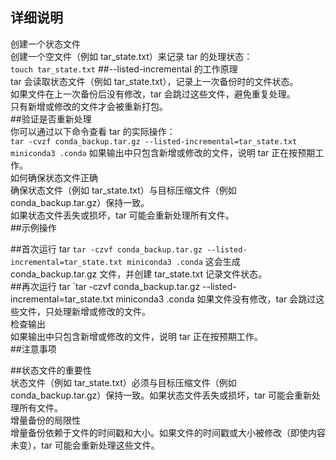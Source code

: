 ## 详细说明
创建一个状态文件  
创建一个空文件（例如 tar_state.txt）来记录 tar 的处理状态：  
`touch tar_state.txt`
##--listed-incremental 的工作原理  
tar 会读取状态文件（例如 tar_state.txt），记录上一次备份时的文件状态。  
如果文件在上一次备份后没有修改，tar 会跳过这些文件，避免重复处理。  
只有新增或修改的文件才会被重新打包。  
##验证是否重新处理  
你可以通过以下命令查看 tar 的实际操作：   
`tar -cvzf conda_backup.tar.gz --listed-incremental=tar_state.txt miniconda3 .conda`
如果输出中只包含新增或修改的文件，说明 tar 正在按预期工作。  
如何确保状态文件正确  
确保状态文件（例如 tar_state.txt）与目标压缩文件（例如 conda_backup.tar.gz）保持一致。  
如果状态文件丢失或损坏，tar 可能会重新处理所有文件。   
##示例操作

##首次运行 tar
`tar -czvf conda_backup.tar.gz --listed-incremental=tar_state.txt miniconda3 .conda`
这会生成 conda_backup.tar.gz 文件，并创建 tar_state.txt 记录文件状态。  
##再次运行 tar
`tar -czvf conda_backup.tar.gz --listed-incremental=tar_state.txt miniconda3 .conda
如果文件没有修改，tar 会跳过这些文件，只处理新增或修改的文件。  
检查输出  
如果输出中只包含新增或修改的文件，说明 tar 正在按预期工作。  
##注意事项

##状态文件的重要性  
状态文件（例如 tar_state.txt）必须与目标压缩文件（例如 conda_backup.tar.gz）保持一致。如果状态文件丢失或损坏，tar 可能会重新处理所有文件。  
增量备份的局限性  
增量备份依赖于文件的时间戳和大小。如果文件的时间戳或大小被修改（即使内容未变），tar 可能会重新处理这些文件。  
